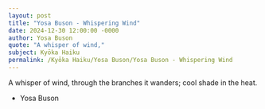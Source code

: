 ```yaml
---
layout: post
title: "Yosa Buson - Whispering Wind"
date: 2024-12-30 12:00:00 -0000
author: Yosa Buson
quote: "A whisper of wind,"
subject: Kyōka Haiku
permalink: /Kyōka Haiku/Yosa Buson/Yosa Buson - Whispering Wind
---
```


A whisper of wind,
through the branches it wanders;
cool shade in the heat.

- Yosa Buson
